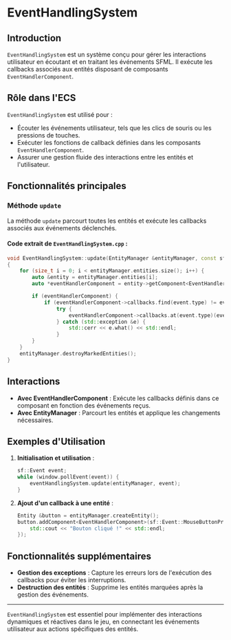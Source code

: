 # EventHandlingSystem

## Introduction

`EventHandlingSystem` est un système conçu pour gérer les interactions utilisateur en écoutant et en traitant les événements SFML. Il exécute les callbacks associés aux entités disposant de composants `EventHandlerComponent`.

## Rôle dans l'ECS

`EventHandlingSystem` est utilisé pour :

- Écouter les événements utilisateur, tels que les clics de souris ou les pressions de touches.
- Exécuter les fonctions de callback définies dans les composants `EventHandlerComponent`.
- Assurer une gestion fluide des interactions entre les entités et l'utilisateur.

## Fonctionnalités principales

### Méthode `update`

La méthode `update` parcourt toutes les entités et exécute les callbacks associés aux événements déclenchés.

#### Code extrait de `EventHandlingSystem.cpp` :

```cpp
void EventHandlingSystem::update(EntityManager &entityManager, const sf::Event &event)
{
    for (size_t i = 0; i < entityManager.entities.size(); i++) {
        auto &entity = entityManager.entities[i];
        auto *eventHandlerComponent = entity->getComponent<EventHandlerComponent>();

        if (eventHandlerComponent) {
            if (eventHandlerComponent->callbacks.find(event.type) != eventHandlerComponent->callbacks.end())
                try {
                    eventHandlerComponent->callbacks.at(event.type)(event);
                } catch (std::exception &e) {
                    std::cerr << e.what() << std::endl;
                }
        }
    }
    entityManager.destroyMarkedEntities();
}
```

## Interactions

- **Avec EventHandlerComponent** : Exécute les callbacks définis dans ce composant en fonction des événements reçus.
- **Avec EntityManager** : Parcourt les entités et applique les changements nécessaires.

## Exemples d'Utilisation

1. **Initialisation et utilisation** :
   ```cpp
   sf::Event event;
   while (window.pollEvent(event)) {
       eventHandlingSystem.update(entityManager, event);
   }
   ```

2. **Ajout d'un callback à une entité** :
   ```cpp
   Entity &button = entityManager.createEntity();
   button.addComponent<EventHandlerComponent>(sf::Event::MouseButtonPressed, [](const sf::Event &event) {
       std::cout << "Bouton cliqué !" << std::endl;
   });
   ```

## Fonctionnalités supplémentaires

- **Gestion des exceptions** : Capture les erreurs lors de l'exécution des callbacks pour éviter les interruptions.
- **Destruction des entités** : Supprime les entités marquées après la gestion des événements.

---

`EventHandlingSystem` est essentiel pour implémenter des interactions dynamiques et réactives dans le jeu, en connectant les événements utilisateur aux actions spécifiques des entités.

